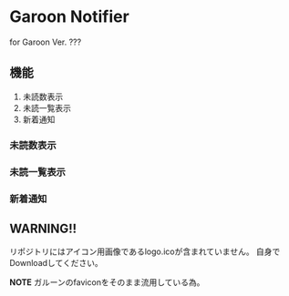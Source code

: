 # Garoon Notifier
for Garoon Ver. ???

## 機能
1. 未読数表示
2. 未読一覧表示
3. 新着通知

### 未読数表示

### 未読一覧表示

### 新着通知

## WARNING!!
リポジトリにはアイコン用画像であるlogo.icoが含まれていません。
自身でDownloadしてください。

**NOTE**
ガルーンのfaviconをそのまま流用している為。

